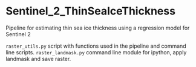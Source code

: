 # Sentinel_2_ThinSeaIceThickness
Pipeline for estimating thin sea ice thickness using a regression model for Sentinel 2

`raster_utils.py` script with functions used in the pipeline and command line scripts.
`raster_landmask.py` command line module for ipython, apply landmask and save raster.
